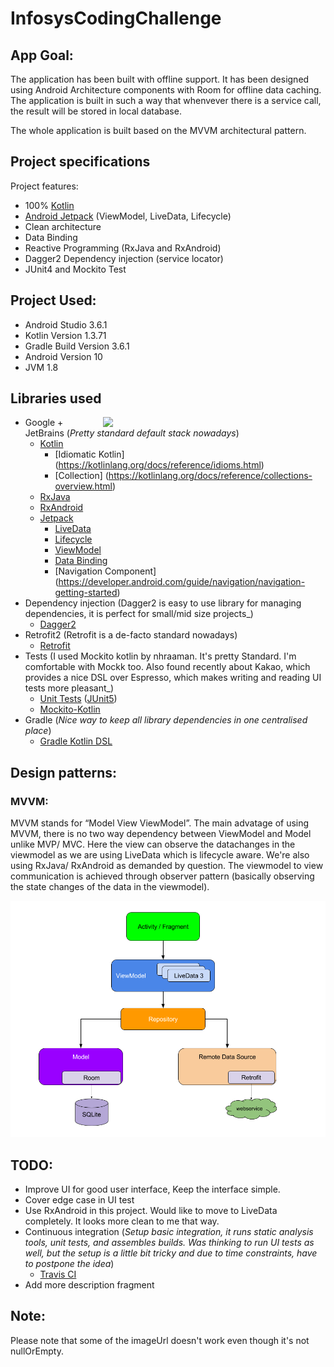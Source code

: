 # InfosysCodingChallenge

## App Goal:
The application has been built with offline support. It has been designed using Android Architecture components with Room for offline data caching. The application is built in such a way that whenvever there is a service call, the result will be stored in local database.

The whole application is built based on the MVVM architectural pattern.

## Project specifications

Project features:

* 100% [Kotlin](https://kotlinlang.org/)
* [Android Jetpack](https://developer.android.com/jetpack) (ViewModel, LiveData, Lifecycle)
* Clean architecture
* Data Binding
* Reactive Programming (RxJava and RxAndroid)
* Dagger2 Dependency injection (service locator)
* JUnit4 and Mockito Test

## Project Used:
* Android Studio 3.6.1
* Kotlin Version 1.3.71
* Gradle Build Version 3.6.1
* Android Version 10
* JVM 1.8

## Libraries used

<img src="screenshots/Infosys.gif" width="336" align="right" hspace="20">

* Google + JetBrains (_Pretty standard default stack nowadays_)
    * [Kotlin](https://kotlinlang.org/)
        * [Idiomatic Kotlin] (https://kotlinlang.org/docs/reference/idioms.html)
        * [Collection] (https://kotlinlang.org/docs/reference/collections-overview.html)
    * [RxJava](https://github.com/ReactiveX/RxAndroid)
    * [RxAndroid](https://github.com/ReactiveX/RxAndroid)
    * [Jetpack](https://developer.android.com/jetpack)
        * [LiveData](https://developer.android.com/topic/libraries/architecture/livedata)
        * [Lifecycle](https://developer.android.com/topic/libraries/architecture/lifecycle)
        * [ViewModel](https://developer.android.com/topic/libraries/architecture/viewmodel)
        * [Data Binding](https://developer.android.com/topic/libraries/data-binding)
        * [Navigation Component] (https://developer.android.com/guide/navigation/navigation-getting-started)
* Dependency injection (Dagger2 is easy to use library for managing dependencies, it is perfect for small/mid size projects_)
    * [Dagger2](https://github.com/google/dagger)
* Retrofit2 (Retrofit is a de-facto standard nowadays)
    * [Retrofit](https://square.github.io/retrofit/)
* Tests (I used Mockito kotlin by nhraaman. It's pretty Standard. I'm comfortable with Mockk too. Also found recently about Kakao, which provides a nice DSL over Espresso, which makes writing and reading UI tests more pleasant_)
    * [Unit Tests](https://en.wikipedia.org/wiki/Unit_testing) ([JUnit5](https://junit.org/junit5/))
    * [Mockito-Kotlin](https://github.com/nhaarman/mockito-kotlin)
* Gradle (_Nice way to keep all library dependencies in one centralised place_)
    * [Gradle Kotlin DSL](https://docs.gradle.org/current/userguide/kotlin_dsl.html)


## Design patterns:
### MVVM:
MVVM stands for “Model View ViewModel”. The main advatage of using MVVM, there is no two way dependency between ViewModel and Model unlike MVP/ MVC. Here the view can observe the datachanges in the viewmodel as we are using LiveData which is lifecycle aware. We're also using RxJava/ RxAndroid as demanded by question. The viewmodel to view communication is achieved through observer pattern (basically observing the state changes of the data in the viewmodel).

<img src="screenshots/chart.png">


 ## TODO:
 - Improve UI for good user interface, Keep the interface simple.
 - Cover edge case in UI test
 - Use RxAndroid in this project. Would like to move to LiveData completely. It looks more clean to me that way.
 - Continuous integration (_Setup basic integration, it runs static analysis tools, unit tests, and assembles builds. Was thinking to run UI tests as well, but the setup is a little bit tricky and due to time constraints, have to postpone the idea_)
    * [Travis CI](https://travis-ci.org/)
 - Add more description fragment
 
  ## Note:
  Please note that some of the imageUrl doesn't work even though it's not nullOrEmpty. 

